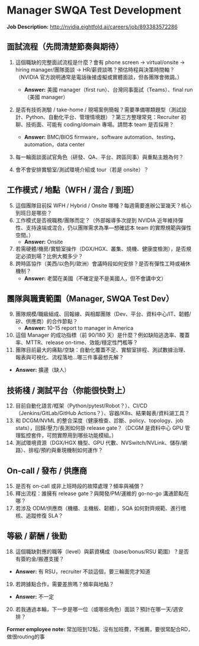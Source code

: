 # Manager SWQA Test Development

**Job Description:** http://nvidia.eightfold.ai/careers/job/893383572286

## 面試流程（先問清楚節奏與期待）
1. 這個職缺的完整面試流程是什麼？會有 phone screen → virtual/onsite → hiring manager/團隊面談 → HR/薪資談嗎？預估時程與決策時間軸？（NVIDIA 官方說明通常是電話後接虛擬或實體面談，但各團隊會微調。）
   - **Answer:** 美國 manager（first run）、台灣同事面試（Teams）、final run（美國 manager）

2. 是否有技術測驗 / take-home / 現場案例簡報？需要準備哪類題型（測試設計、Python、自動化平台、管理情境題）？第三方整理常見：Recruiter 初聊、技術面、可能有 coding/domain 專場。請問本 team 是否採用？
   - **Answer:** BMC/BIOS firmware，software automation、testing、automation，data center
3. 每一輪面談面試官角色（研發、QA、平台、跨區同事）與重點主題為何？
4. 會不會安排實驗室/測試環境介紹或 tour（若是 onsite）？

## 工作模式 / 地點（WFH / 混合 / 到班）
5. 這個團隊目前採 WFH / Hybrid / Onsite 哪種？每週需要進辦公室幾天？核心到班日是哪些？
6. 工作模式是否視職務/團隊而定？（外部報導多次提到 NVIDIA 近年維持彈性、支持遠端或混合，仍以團隊需求為準—想確認本 team 的實際規範與彈性空間。）
   - **Answer:** Onsite
7. 若需硬體/機房/實驗室操作（DGX/HGX、叢集、燒機、健康度檢測），是否規定必須到場？比例大概多少？
8. 跨時區協作（美西/以色列/歐洲）會議時段如何安排？是否有彈性工時或補休機制？
   - **Answer:** 老闆在美國（不確定是不是美國人，但不會講中文）

## 團隊與職責範圍（Manager, SWQA Test Dev）
9. 團隊規模/職級組成、回報線、與相鄰團隊（Dev、平台、資料中心/IT、韌體/矽、供應商）的合作節點？
   - **Answer:** 10-15 report to manager in America
10. 這個 Manager 的成功指標（前 90/180 天）是什麼？例如缺陷逃逸率、覆蓋率、MTTR、release on-time、效能/穩定性門檻等？
11. 團隊目前最大的痛點/空缺：自動化覆蓋不足、實驗室排程、測試數據治理、報表與可視化、流程落地…哪三件事最想先解？
   - **Answer:** 擴邊（缺人）

## 技術棧 / 測試平台（你能很快對上）
12. 目前自動化語言/框架（Python/pytest/Robot？）、CI/CD（Jenkins/GitLab/GitHub Actions？）、容器/K8s、結果報表/資料湖工具？
13. 和 DCGM/NVML 的整合深度（健康檢查、診斷、policy、topology、job stats），回歸/壓力/長測如何掛 release gate？（DCGM 是資料中心 GPU 管理監控套件，可問實際用到哪些功能模組。）
14. 測試環境資源（DGX/HGX 機型、GPU 代數、NVSwitch/NVLink、儲存/網路）、排程/預約與重現機制如何運作？

## On-call / 發布 / 供應商
15. 是否有 on-call 或非上班時段的故障處理？頻率與補償？
16. 釋出流程：誰擁有 release gate？與開發/PM/運維的 go-no-go 溝通節點在哪？
17. 若涉及 ODM/供應商（機櫃、主機板、韌體），SQA 如何對齊規範、進行稽核、追蹤修復 SLA？

## 等級 / 薪酬 / 後勤
18. 這個職缺對應的職等（level）與薪資構成（base/bonus/RSU 範圍）？是否有簽約金/搬遷支援？
   - **Answer:** 有 RSU，recruiter 不談這個，要三輪面完才知道

19. 若跨據點合作，需要差旅嗎？頻率與地點？
   - **Answer:** 不一定
20. 若我通過本輪，下一步是哪一位（或哪些角色）面談？預計在哪一天/週安排？

**Former employee note:** 常加班到12點，沒有加班費，不推薦，要很常配合RD，做很routing的事
